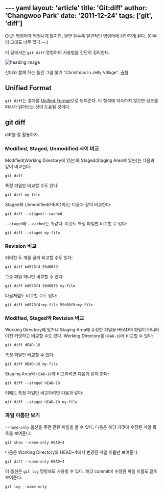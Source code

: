 --- yaml
layout: 'article'
title: 'Git:diff'
author: 'Changwoo Park'
date: '2011-12-24'
tags: ['git', 'diff']
---

Git은 명령어가 엄청나게 많지만, 알면 알수록 일관적인 명령어에 감탄하게 된다.
(아무리 그래도 너무 많다.--;)

이 글에서는 `git diff` 명령어의 사용법을 간단히 정리한다.

![heading image](/articles/2011/git-diff/christmas-in-jelly-village.jpg)

산타와 함께 하는 틀린 그림 찾기 "Christmas In Jelly Village". [출처](http://blog.daum.net/_blog/BlogTypeView.do?blogid=0TE6a&articleno=429&categoryId=0&regdt=20100512215001#ajax_history_home)

## Unified Format

`git diff`는 결과를 [Unified Format][diff-unified-format]으로 보여준다. 이 형식에 익숙하지 않으면 링크를 따라가 읽어보는 것이 도움될 것이다. 

## git diff

diff를 잘 활용하자.

### Modified, Staged, Unmodified 사이 비교

Modified(Working Directory에 있는)와 Staged(Staging Area에 있는)는 다음과 같이 비교한다:

    git diff

특정 파일만 비교할 수도 있다:

    git diff my-file

Staged와 Unmodified(HEAD의)는 다음과 같이 비교한다:

    git diff --staged/--cached

`--staged`와 `--cached`는 똑같다. 이것도 특정 파일만 비교할 수 있다:

    git diff --staged my-file

### Revision 비교

리비전 두 개를 골라 비교할 수도 있다:

    git diff bd976f4 59d60f9

그중 파일 하나만 비교할 수 있다:

    git diff bd976f4 59d60f9 my-file

다음처럼도 비교할 수도 있다:

    git diff bd976f4:my-file 59d60f9:my-file

### Modified, Staged와 Revision 비교

Working Directory에 있거나 Staging Area에 수정한 파일을 HEAD의 파일이 아니라 이전 커밋하고 비교할 수도 있다. Working Directory를 `HEAD~18`에 비교할 수 있다:

    git diff HEAD~18

특정 파일만 비교할 수 있다:

    git diff HEAD~18 my-file

Staging Area와 `HEAD~18`과 비교하려면 다음과 같이 한다:

    git diff --staged HEAD~18

이때도 특정 파일만 비교하려면 다음과 같다:

    git diff --staged HEAD~18 my-file

### 파일 이름만 보기

`--name-only` 옵션을 주면 관련 파일을 볼 수 있다. 다음은 해당 커밋에 수정된 파일 목록을 보여준다:

    git show --name-only HEAD~4

다음은 Working Directory와 HEAD~4에서 변경된 파일 이름만 보여준다.

    git diff --name-only HEAD~4

이 옵션은 `git log` 명령에도 사용할 수 있다. 해당 commit에 수정된 파일 이름도 같이 보여준다.

    git log --name-only

[diff-unified-format]: /articles/2011/1316924580.html

